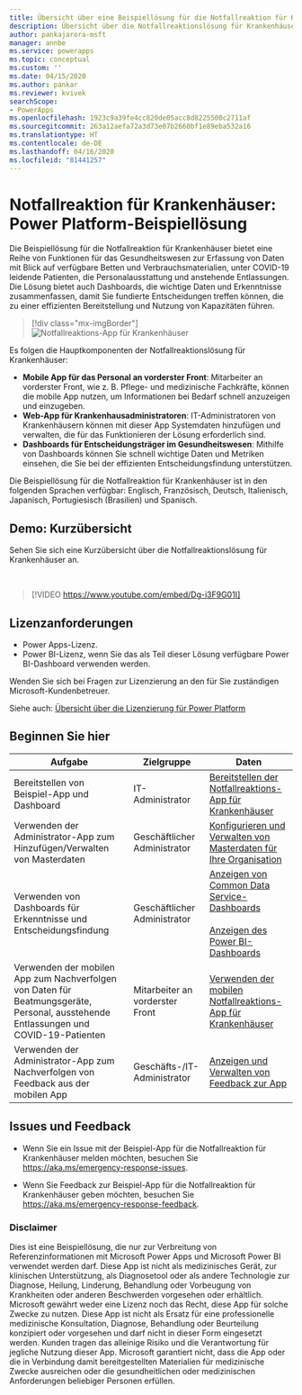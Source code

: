 ```yaml
---
title: Übersicht über eine Beispiellösung für die Notfallreaktion für Krankenhäuser für Power Platform | Microsoft-Dokumentation
description: Übersicht über die Notfallreaktionslösung für Krankenhäuser.
author: pankajarora-msft
manager: annbe
ms.service: powerapps
ms.topic: conceptual
ms.custom: ''
ms.date: 04/15/2020
ms.author: pankar
ms.reviewer: kvivek
searchScope:
- PowerApps
ms.openlocfilehash: 1923c9a39fe4cc820de05acc8d8225500c2711af
ms.sourcegitcommit: 263a12aefa72a3d73e07b2660bf1e89eba532a16
ms.translationtype: HT
ms.contentlocale: de-DE
ms.lasthandoff: 04/16/2020
ms.locfileid: "81441257"
---
```

# <a name="hospital-emergency-response---power-platform-sample-solution"></a>Notfallreaktion für Krankenhäuser: Power Platform-Beispiellösung

Die Beispiellösung für die Notfallreaktion für Krankenhäuser bietet eine Reihe von Funktionen für das Gesundheitswesen zur Erfassung von Daten mit Blick auf verfügbare Betten und Verbrauchsmaterialien, unter COVID-19 leidende Patienten, die Personalausstattung und anstehende Entlassungen. Die Lösung bietet auch Dashboards, die wichtige Daten und Erkenntnisse zusammenfassen, damit Sie fundierte Entscheidungen treffen können, die zu einer effizienten Bereitstellung und Nutzung von Kapazitäten führen.

> [!div class="mx-imgBorder"] 
> ![Notfallreaktions-App für Krankenhäuser](media/conf-ermerg-response-solution-overview.png)

Es folgen die Hauptkomponenten der Notfallreaktionslösung für Krankenhäuser:

- **Mobile App für das Personal an vorderster Front**: Mitarbeiter an vorderster Front, wie z. B. Pflege- und medizinische Fachkräfte, können die mobile App nutzen, um Informationen bei Bedarf schnell anzuzeigen und einzugeben.
- **Web-App für Krankenhausadministratoren**: IT-Administratoren von Krankenhäusern können mit dieser App Systemdaten hinzufügen und verwalten, die für das Funktionieren der Lösung erforderlich sind.
- **Dashboards für Entscheidungsträger im Gesundheitswesen**: Mithilfe von Dashboards können Sie schnell wichtige Daten und Metriken einsehen, die Sie bei der effizienten Entscheidungsfindung unterstützen.

Die Beispiellösung für die Notfallreaktion für Krankenhäuser ist in den folgenden Sprachen verfügbar: Englisch, Französisch, Deutsch, Italienisch, Japanisch, Portugiesisch (Brasilien) und Spanisch.


## <a name="demo-quick-overview"></a>Demo: Kurzübersicht

Sehen Sie sich eine Kurzübersicht über die Notfallreaktionslösung für Krankenhäuser an.

<br/>

> [!VIDEO https://www.youtube.com/embed/Dg-i3F9G01I]

## <a name="licensing-requirements"></a>Lizenzanforderungen

- Power Apps-Lizenz.
- Power BI-Lizenz, wenn Sie das als Teil dieser Lösung verfügbare Power BI-Dashboard verwenden werden.

Wenden Sie sich bei Fragen zur Lizenzierung an den für Sie zuständigen Microsoft-Kundenbetreuer.

Siehe auch: [Übersicht über die Lizenzierung für Power Platform](https://docs.microsoft.com/power-platform/admin/pricing-billing-skus)

## <a name="start-here"></a>Beginnen Sie hier

|Aufgabe | Zielgruppe|Daten|
|--|--|--|
|Bereitstellen von Beispiel-App und Dashboard|IT-Administrator|[Bereitstellen der Notfallreaktions-App für Krankenhäuser](deploy-configure.md)|
|Verwenden der Administrator-App zum Hinzufügen/Verwalten von Masterdaten|Geschäftlicher Administrator|[Konfigurieren und Verwalten von Masterdaten für Ihre Organisation](configure-data-reporting.md#configure-and-manage-master-data-for-your-organization)|
|Verwenden von Dashboards für Erkenntnisse und Entscheidungsfindung|Geschäftlicher Administrator|[Anzeigen von Common Data Service-Dashboards](configure-data-reporting.md#view-common-data-service-dashboards)<br/><br/>[Anzeigen des Power BI-Dashboards](configure-data-reporting.md#view-power-bi-dashboard)|
|Verwenden der mobilen App zum Nachverfolgen von Daten für Beatmungsgeräte, Personal, ausstehende Entlassungen und COVID-19-Patienten|Mitarbeiter an vorderster Front|[Verwenden der mobilen Notfallreaktions-App für Krankenhäuser](use.md)
|Verwenden der Administrator-App zum Nachverfolgen von Feedback aus der mobilen App|Geschäfts-/IT-Administrator|[Anzeigen und Verwalten von Feedback zur App](configure-data-reporting.md#view-and-manage-app-feedback)|


## <a name="issues-and-feedback"></a>Issues und Feedback

- Wenn Sie ein Issue mit der Beispiel-App für die Notfallreaktion für Krankenhäuser melden möchten, besuchen Sie <https://aka.ms/emergency-response-issues>.

- Wenn Sie Feedback zur Beispiel-App für die Notfallreaktion für Krankenhäuser geben möchten, besuchen Sie <https://aka.ms/emergency-response-feedback>.

### <a name="disclaimer"></a>Disclaimer

Dies ist eine Beispiellösung, die nur zur Verbreitung von Referenzinformationen mit Microsoft Power Apps und Microsoft Power BI verwendet werden darf. Diese App ist nicht als medizinisches Gerät, zur klinischen Unterstützung, als Diagnosetool oder als andere Technologie zur Diagnose, Heilung, Linderung, Behandlung oder Vorbeugung von Krankheiten oder anderen Beschwerden vorgesehen oder erhältlich. Microsoft gewährt weder eine Lizenz noch das Recht, diese App für solche Zwecke zu nutzen. Diese App ist nicht als Ersatz für eine professionelle medizinische Konsultation, Diagnose, Behandlung oder Beurteilung konzipiert oder vorgesehen und darf nicht in dieser Form eingesetzt werden. Kunden tragen das alleinige Risiko und die Verantwortung für jegliche Nutzung dieser App. Microsoft garantiert nicht, dass die App oder die in Verbindung damit bereitgestellten Materialien für medizinische Zwecke ausreichen oder die gesundheitlichen oder medizinischen Anforderungen beliebiger Personen erfüllen.
